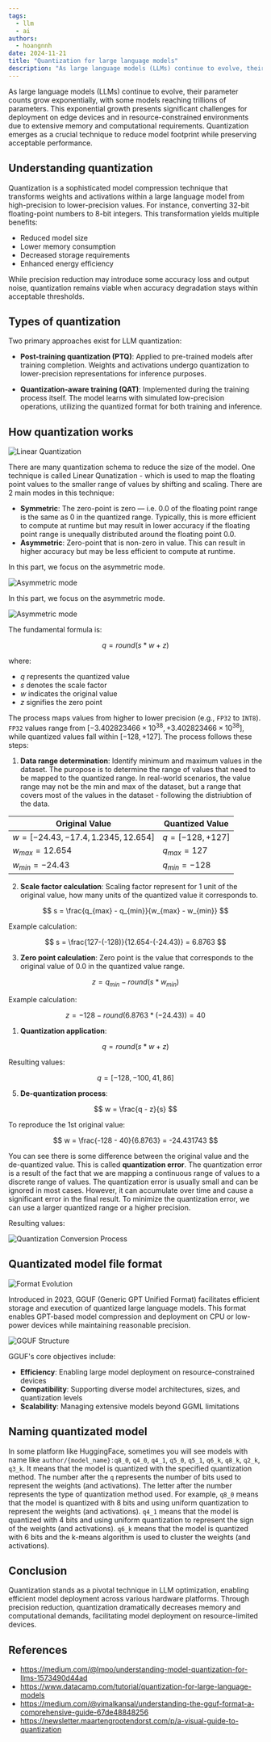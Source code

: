 ```yaml
---
tags:
  - llm
  - ai
authors:
  - hoangnnh
date: 2024-11-21
title: "Quantization for large language models"
description: "As large language models (LLMs) continue to evolve, their parameter counts grow exponentially, with some models reaching trillions of parameters. This exponential growth presents significant challenges for deployment on edge devices and in resource-constrained environments due to extensive memory and computational requirements. Quantization emerges as a crucial technique to reduce model footprint while preserving acceptable performance."
---
```


As large language models (LLMs) continue to evolve, their parameter counts grow exponentially, with some models reaching trillions of parameters. This exponential growth presents significant challenges for deployment on edge devices and in resource-constrained environments due to extensive memory and computational requirements. Quantization emerges as a crucial technique to reduce model footprint while preserving acceptable performance.

## Understanding quantization

Quantization is a sophisticated model compression technique that transforms weights and activations within a large language model from high-precision to lower-precision values. For instance, converting 32-bit floating-point numbers to 8-bit integers. This transformation yields multiple benefits:

- Reduced model size
- Lower memory consumption
- Decreased storage requirements
- Enhanced energy efficiency

While precision reduction may introduce some accuracy loss and output noise, quantization remains viable when accuracy degradation stays within acceptable thresholds.

## Types of quantization

Two primary approaches exist for LLM quantization:

* **Post-training quantization (PTQ)**: Applied to pre-trained models after training completion. Weights and activations undergo quantization to lower-precision representations for inference purposes.

* **Quantization-aware training (QAT)**: Implemented during the training process itself. The model learns with simulated low-precision operations, utilizing the quantized format for both training and inference.

## How quantization works

![Linear Quantization](assets/quantization-in-llm-linear.webp)

There are many quantization schema to reduce the size of the model. One technique is called Linear Qunatization - which is used to map the floating point values to the smaller range of values by shifting and scaling. There are 2 main modes in this technique:
 - **Symmetric**: The zero-point is zero — i.e. 0.0 of the floating point range is the same as 0 in the quantized range. Typically, this is more efficient to compute at runtime but may result in lower accuracy if the floating point range is unequally distributed around the floating point 0.0.
 - **Asymmetric**: Zero-point that is non-zero in value. This can result in higher accuracy but may be less efficient to compute at runtime.

In this part, we focus on the asymmetric mode.

![Asymmetric mode](assets/quantization-in-llm-formula.webp)

In this part, we focus on the asymmetric mode.

![Asymmetric mode](assets/quantization-in-llm-formula.webp)

The fundamental formula is:


$$
q = round(s * w + z)
$$


where:

* $q$ represents the quantized value
* $s$ denotes the scale factor
* $w$ indicates the original value
* $z$ signifies the zero point

The process maps values from higher to lower precision (e.g., `FP32` to `INT8`). `FP32` values range from $[-3.402823466 \times 10^{38}, +3.402823466 \times 10^{38}]$, while quantized values fall within $[-128, +127]$. The process follows these steps:

1. **Data range determination**: Identify minimum and maximum values in the dataset. The puropose is to determine the range of values that need to be mapped to the quantized range. In real-world scenarios, the value range may not be the min and max of the dataset, but a range that covers most of the values in the dataset - following the distriubtion of the data.

<div align="center">

| Original Value | Quantized Value |
|---------------|-----------------|
| $w = [-24.43, -17.4, 1.2345, 12.654]$ | $q = [-128, +127]$ |
| $w_{max} = 12.654$ | $q_{max} = 127$ |
| $w_{min} = -24.43$ | $q_{min} = -128$ |

</div>

2. **Scale factor calculation**: Scaling factor represent for 1 unit of the original value, how many units of the quantized value it corresponds to.


$$
s = \frac{q_{max} - q_{min}}{w_{max} - w_{min}}
$$


Example calculation:

$$
s = \frac{127-(-128)}{12.654-(-24.43)} = 6.8763
$$


3. **Zero point calculation**: Zero point is the value that corresponds to the original value of 0.0 in the quantized value range.


$$
z = q_{min} - round(s * w_{min})
$$


Example calculation:

$$
z = -128 - round(6.8763 * (-24.43)) = 40
$$


1. **Quantization application**:


$$
q = round(s * w + z)
$$


Resulting values:

$$
q = [-128, -100, 41, 86]
$$


5. **De-quantization process**:


$$
w = \frac{q - z}{s}
$$


To reproduce the 1st original value:

$$
w = \frac{-128 - 40}{6.8763} = -24.431743
$$


You can see there is some difference between the original value and the de-quantized value. This is called **quantization error**. The quantization error is a result of the fact that we are mapping a continuous range of values to a discrete range of values. The quantization error is usually small and can be ignored in most cases. However, it can accumulate over time and cause a significant error in the final result. To minimize the quantization error, we can use a larger quantized range or a higher precision.

Resulting values:

![Quantization Conversion Process](assets/quantization-in-llm-convert.webp)

## Quantizated model file format

![Format Evolution](assets/quantization-in-llm-format-evolution.webp)

Introduced in 2023, GGUF (Generic GPT Unified Format) facilitates efficient storage and execution of quantized large language models. This format enables GPT-based model compression and deployment on CPU or low-power devices while maintaining reasonable precision.

![GGUF Structure](assets/quantization-in-llm-gguf.webp)

GGUF's core objectives include:

* **Efficiency**: Enabling large model deployment on resource-constrained devices
* **Compatibility**: Supporting diverse model architectures, sizes, and quantization levels
* **Scalability**: Managing extensive models beyond GGML limitations

## Naming quantizated model

In some platform like HuggingFace, sometimes you will see models with name like `author/{model_name}:q8_0`, `q4_0`, `q4_1`, `q5_0`, `q5_1`, `q6_k`, `q8_k`, `q2_k`, `q3_k`. It means that the model is quantized with the specified quantization method. The number after the `q` represents the number of bits used to represent the weights (and activations). The letter after the number represents the type of quantization method used. For example, `q8_0` means that the model is quantized with 8 bits and using uniform quantization to represent the weights (and activations). `q4_1` means that the model is quantized with 4 bits and using uniform quantization to represent the sign of the weights (and activations). `q6_k` means that the model is quantized with 6 bits and the k-means algorithm is used to cluster the weights (and activations).

## Conclusion

Quantization stands as a pivotal technique in LLM optimization, enabling efficient model deployment across various hardware platforms. Through precision reduction, quantization dramatically decreases memory and computational demands, facilitating model deployment on resource-limited devices.

## References

* https://medium.com/@lmpo/understanding-model-quantization-for-llms-1573490d44ad
* https://www.datacamp.com/tutorial/quantization-for-large-language-models
* https://medium.com/@vimalkansal/understanding-the-gguf-format-a-comprehensive-guide-67de48848256
* https://newsletter.maartengrootendorst.com/p/a-visual-guide-to-quantization
